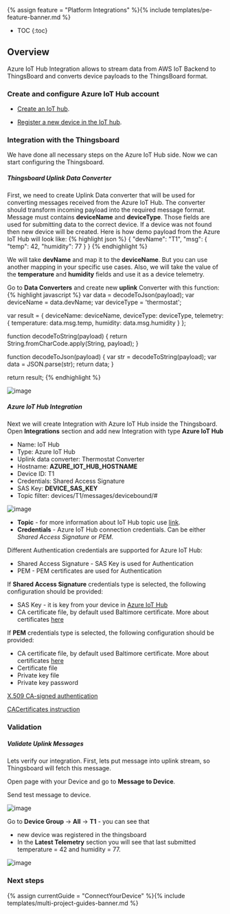 {% assign feature = "Platform Integrations" %}{% include templates/pe-feature-banner.md %}

* TOC
{:toc}


## Overview

Azure IoT Hub Integration allows to stream data from AWS IoT Backend to ThingsBoard and converts device payloads to the ThingsBoard format.

  <object width="80%" data="/images/user-guide/integrations/azure/iot-hub-integration.svg"></object>

### Create and configure Azure IoT Hub account

- [Create an IoT hub](https://docs.microsoft.com/en-us/azure/iot-hub/iot-hub-create-through-portal#create-an-iot-hub).

- [Register a new device in the IoT hub](https://docs.microsoft.com/en-us/azure/iot-hub/iot-hub-create-through-portal#register-a-new-device-in-the-iot-hub).

### Integration with the Thingsboard
We have done all necessary steps on the Azure IoT Hub side. Now we can start configuring the Thingsboard.

##### Thingsboard Uplink Data Converter

First, we need to create Uplink Data converter that will be used for converting messages received from the Azure IoT Hub. The converter should transform incoming payload into the required message format.
Message must contains **deviceName** and **deviceType**. Those fields are used for submitting data to the correct device. If a device was not found then new device will be created.
Here is how demo payload from the Azure IoT Hub will look like:
{% highlight json %}
{
    "devName": "T1",
    "msg": {
        "temp": 42,
        "humidity": 77
    }
}
{% endhighlight %}

We will take **devName** and map it to the **deviceName**. But you can use another mapping in your specific use cases.
Also, we will take the value of the **temperature** and **humidity** fields and use it as a device telemetry. 

Go to **Data Converters** and create new **uplink** Converter with this function: 
{% highlight javascript %}
var data = decodeToJson(payload);
var deviceName = data.devName;
var deviceType = 'thermostat';

var result = {
   deviceName: deviceName,
   deviceType: deviceType,
   telemetry: {
       temperature: data.msg.temp,
       humidity: data.msg.humidity
   }
};

function decodeToString(payload) {
   return String.fromCharCode.apply(String, payload);
}

function decodeToJson(payload) {
   var str = decodeToString(payload);
   var data = JSON.parse(str);
   return data;
}

return result;
{% endhighlight %}

![image](/images/user-guide/integrations/azure/iot-hub-converter.png)

##### Azure IoT Hub Integration

Next we will create Integration with Azure IoT Hub inside the Thingsboard. Open **Integrations** section and add new Integration with type
**Azure IoT Hub**

- Name: IoT Hub
- Type: Azure IoT Hub
- Uplink data converter: Thermostat Converter
- Hostname: **AZURE_IOT_HUB_HOSTNAME**
- Device ID: T1
- Credentials: Shared Access Signature
- SAS Key: **DEVICE_SAS_KEY**
- Topic filter: devices/T1/messages/devicebound/#

![image](/images/user-guide/integrations/azure/iot-hub-add-integration.png)

- **Topic** - for more information about IoT Hub topic use [link](https://docs.microsoft.com/en-us/azure/iot-hub/iot-hub-mqtt-support#receiving-cloud-to-device-messages).
- **Credentials** - Azure IoT Hub connection credentials. Can be either *Shared Access Signature* or *PEM*.

Different Authentication credentials are supported for Azure IoT Hub:

- Shared Access Signature - SAS Key is used for Authentication
- PEM - PEM certificates are used for Authentication

If **Shared Access Signature** credentials type is selected, the following configuration should be provided:
- SAS Key - it is key from your device in [Azure IoT Hub](https://docs.microsoft.com/en-us/azure/iot-edge/how-to-authenticate-downstream-device#symmetric-key-authentication)
- CA certificate file, by default used Baltimore certificate. More about certificates [here](https://docs.microsoft.com/en-us/azure/iot-hub/iot-hub-mqtt-support#tlsssl-configuration)

If **PEM** credentials type is selected, the following configuration should be provided:

- CA certificate file, by default used Baltimore certificate. More about certificates [here](https://docs.microsoft.com/en-us/azure/iot-hub/iot-hub-mqtt-support#tlsssl-configuration)
- Certificate file
- Private key file
- Private key password

[X.509 CA-signed authentication](https://docs.microsoft.com/en-us/azure/iot-edge/how-to-authenticate-downstream-device#x509-ca-signed-authentication)

[CACertificates instruction](https://github.com/Azure/azure-iot-sdk-c/tree/master/tools/CACertificates)

### Validation

##### Validate Uplink Messages
Lets verify our integration. First, lets put message into uplink stream, so Thingsboard will fetch this message. 

Open page with your Device and go to **Message to Device**.

Send test message to device.

![image](/images/user-guide/integrations/azure/iot-hub-send-test-msg.png)


Go to **Device Group** -> **All** -> **T1** - you can see that 

- new device was registered in the thingsboard
- In the **Latest Telemetry** section you will see that last submitted temperature = 42 and humidity = 77.

![image](/images/user-guide/integrations/azure/iot-hub-validate-telemetry.png)

### Next steps

{% assign currentGuide = "ConnectYourDevice" %}{% include templates/multi-project-guides-banner.md %}
